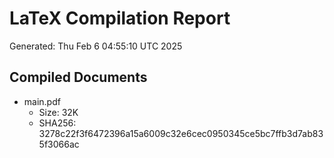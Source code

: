 # LaTeX Compilation Report
Generated: Thu Feb  6 04:55:10 UTC 2025
## Compiled Documents
- main.pdf
  - Size: 32K
  - SHA256: 3278c22f3f6472396a15a6009c32e6cec0950345ce5bc7ffb3d7ab835f3066ac
